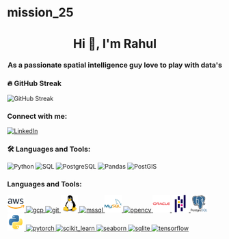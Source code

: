 # mission_25

<h1 align="center">Hi 👋, I'm Rahul</h1>
<h3 align="center">As a passionate spatial intelligence guy love to play with data's</h3>

<!-- ### 🚀 Rahul GitHub Stats
![Your GitHub Stats](https://github-readme-stats.vercel.app/api?username=rahulkoley96&show_icons=true&theme=radical) -->


<!-- ### 💻 Most Used Languages
![Top Languages](https://github-readme-stats.vercel.app/api/top-langs/?username=rahulkoley96&layout=compact&theme=radical) -->


<!-- ### 💻 Most Used Languages
![Python](https://img.shields.io/badge/Python-40%25-blue)
![PostgreSQL](https://img.shields.io/badge/PostgreSQL-30%25-yellow)
![SQL](https://img.shields.io/badge/SQL-15%25-orange)
![Kinetica](https://img.shields.io/badge/Kinetica-15%25-pink)
![ArcGIS](https://img.shields.io/badge/ArcGIS-15%25-red) -->


### 🔥 GitHub Streak
![GitHub Streak](https://streak-stats.demolab.com/?user=rahulkoley96&theme=radical)


### Connect with me:
[![LinkedIn](https://img.shields.io/badge/LinkedIn-blue?style=for-the-badge&logo=linkedin)](https://www.linkedin.com/in/rahul-koley/)

### 🛠️ Languages and Tools:
![Python](https://img.shields.io/badge/Python-3776AB?style=for-the-badge&logo=python&logoColor=white)
![SQL](https://img.shields.io/badge/SQL-4479A1?style=for-the-badge&logo=sqlite&logoColor=white)
![PostgreSQL](https://img.shields.io/badge/PostgreSQL-316192?style=for-the-badge&logo=postgresql&logoColor=white)
![Pandas](https://img.shields.io/badge/Pandas-150458?style=for-the-badge&logo=pandas&logoColor=white)
![PostGIS](https://img.shields.io/badge/PostGIS-0099CC?style=for-the-badge&logo=postgresql&logoColor=white)



<h3 align="left">Languages and Tools:</h3>
<p align="left"> <a href="https://aws.amazon.com" target="_blank" rel="noreferrer"> <img src="https://raw.githubusercontent.com/devicons/devicon/master/icons/amazonwebservices/amazonwebservices-original-wordmark.svg" alt="aws" width="40" height="40"/> </a> <a href="https://cloud.google.com" target="_blank" rel="noreferrer"> <img src="https://www.vectorlogo.zone/logos/google_cloud/google_cloud-icon.svg" alt="gcp" width="40" height="40"/> </a> <a href="https://git-scm.com/" target="_blank" rel="noreferrer"> <img src="https://www.vectorlogo.zone/logos/git-scm/git-scm-icon.svg" alt="git" width="40" height="40"/> </a> <a href="https://www.linux.org/" target="_blank" rel="noreferrer"> <img src="https://raw.githubusercontent.com/devicons/devicon/master/icons/linux/linux-original.svg" alt="linux" width="40" height="40"/> </a> <a href="https://www.microsoft.com/en-us/sql-server" target="_blank" rel="noreferrer"> <img src="https://www.svgrepo.com/show/303229/microsoft-sql-server-logo.svg" alt="mssql" width="40" height="40"/> </a> <a href="https://www.mysql.com/" target="_blank" rel="noreferrer"> <img src="https://raw.githubusercontent.com/devicons/devicon/master/icons/mysql/mysql-original-wordmark.svg" alt="mysql" width="40" height="40"/> </a> <a href="https://opencv.org/" target="_blank" rel="noreferrer"> <img src="https://www.vectorlogo.zone/logos/opencv/opencv-icon.svg" alt="opencv" width="40" height="40"/> </a> <a href="https://www.oracle.com/" target="_blank" rel="noreferrer"> <img src="https://raw.githubusercontent.com/devicons/devicon/master/icons/oracle/oracle-original.svg" alt="oracle" width="40" height="40"/> </a> <a href="https://pandas.pydata.org/" target="_blank" rel="noreferrer"> <img src="https://raw.githubusercontent.com/devicons/devicon/2ae2a900d2f041da66e950e4d48052658d850630/icons/pandas/pandas-original.svg" alt="pandas" width="40" height="40"/> </a> <a href="https://www.postgresql.org" target="_blank" rel="noreferrer"> <img src="https://raw.githubusercontent.com/devicons/devicon/master/icons/postgresql/postgresql-original-wordmark.svg" alt="postgresql" width="40" height="40"/> </a> <a href="https://www.python.org" target="_blank" rel="noreferrer"> <img src="https://raw.githubusercontent.com/devicons/devicon/master/icons/python/python-original.svg" alt="python" width="40" height="40"/> </a> <a href="https://pytorch.org/" target="_blank" rel="noreferrer"> <img src="https://www.vectorlogo.zone/logos/pytorch/pytorch-icon.svg" alt="pytorch" width="40" height="40"/> </a> <a href="https://scikit-learn.org/" target="_blank" rel="noreferrer"> <img src="https://upload.wikimedia.org/wikipedia/commons/0/05/Scikit_learn_logo_small.svg" alt="scikit_learn" width="40" height="40"/> </a> <a href="https://seaborn.pydata.org/" target="_blank" rel="noreferrer"> <img src="https://seaborn.pydata.org/_images/logo-mark-lightbg.svg" alt="seaborn" width="40" height="40"/> </a> <a href="https://www.sqlite.org/" target="_blank" rel="noreferrer"> <img src="https://www.vectorlogo.zone/logos/sqlite/sqlite-icon.svg" alt="sqlite" width="40" height="40"/> </a> <a href="https://www.tensorflow.org" target="_blank" rel="noreferrer"> <img src="https://www.vectorlogo.zone/logos/tensorflow/tensorflow-icon.svg" alt="tensorflow" width="40" height="40"/> </a> </p>


